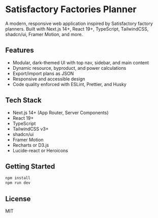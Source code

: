 # Satisfactory Factories Planner

A modern, responsive web application inspired by Satisfactory factory planners. Built with Next.js 14+, React 19+, TypeScript, TailwindCSS, shadcn/ui, Framer Motion, and more.

## Features
- Modular, dark-themed UI with top nav, sidebar, and main content
- Dynamic resource, byproduct, and power calculations
- Export/import plans as JSON
- Responsive and accessible design
- Code quality enforced with ESLint, Prettier, and Husky

## Tech Stack
- Next.js 14+ (App Router, Server Components)
- React 19+
- TypeScript
- TailwindCSS v3+
- shadcn/ui
- Framer Motion
- Recharts or D3.js
- Lucide-react or Heroicons

## Getting Started
```bash
npm install
npm run dev
```

## License
MIT
